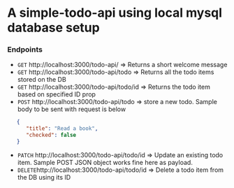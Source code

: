 # A simple-todo-api using local mysql database setup

### Endpoints
- `GET` http://localhost:3000/todo-api/ => Returns a short welcome message
- `GET` http://localhost:3000/todo-api/todo => Returns all the todo items stored on the DB
- `GET` http://localhost:3000/todo-api/todo/id => Returns the todo item based on specified ID prop
- `POST` http://localhost:3000/todo-api/todo => store a new todo. Sample body to be sent with request is below 
```JSON
   {
      "title": "Read a book",
      "checked": false
   }
```
- `PATCH` http://localhost:3000/todo-api/todo/id => Update an existing todo item. Sample POST JSON object works fine here as payload.
- `DELETE`http://localhost:3000/todo-api/todo/id => Delete a todo item from the DB using its ID

